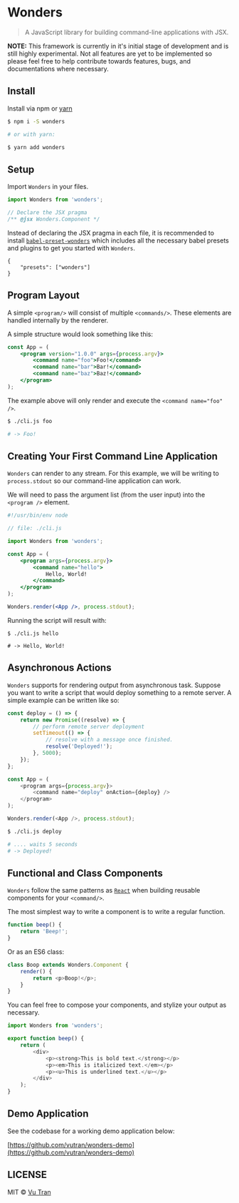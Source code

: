 # Wonders

> A JavaScript library for building command-line applications with JSX.

**NOTE:** This framework is currently in it's initial stage of development and is still highly experimental. Not all features are yet to be implemented so please feel free to help contribute towards features, bugs, and documentations where necessary.

## Install

Install via npm or [yarn](https://yarnpkg.com)

```bash
$ npm i -S wonders

# or with yarn:

$ yarn add wonders
```

## Setup

Import `Wonders` in your files.

```js
import Wonders from 'wonders';

// Declare the JSX pragma
/** @jsx Wonders.Component */
```

Instead of declaring the JSX pragma in each file, it is recommended to install [`babel-preset-wonders`](https://www.npmjs.com/package/babel-preset-wonders) which includes all the necessary babel presets and plugins to get you started with `Wonders`.

```
{
    "presets": ["wonders"]
}
```

## Program Layout

A simple `<program/>` will consist of multiple `<commands/>`. These elements are handled internally by the renderer.

A simple structure would look something like this:

```jsx
const App = (
    <program version="1.0.0" args={process.argv}>
        <command name="foo">Foo!</command>
        <command name="bar">Bar!</command>
        <command name="baz">Baz!</command>
    </program>
);
```

The example above will only render and execute the `<command name="foo" />`.

```bash
$ ./cli.js foo

# -> Foo!
```

## Creating Your First Command Line Application

`Wonders` can render to any stream. For this example, we will be writing to `process.stdout` so our command-line application can work.

We will need to pass the argument list (from the user input) into the `<program />` element.

```jsx
#!/usr/bin/env node

// file: ./cli.js

import Wonders from 'wonders';

const App = (
    <program args={process.argv}>
        <command name="hello">
            Hello, World!
        </command>
    </program>
);

Wonders.render(<App />, process.stdout);
```

Running the script will result with:

```
$ ./cli.js hello

# -> Hello, World!
```

## Asynchronous Actions

`Wonders` supports for rendering output from asynchronous task. Suppose you want to write a script that would deploy something to a remote server. A simple example can be written like so:

```js
const deploy = () => {
    return new Promise((resolve) => {
        // perform remote server deployment
        setTimeout(() => {
            // resolve with a message once finished.
            resolve('Deployed!');
        }, 5000);
    });
};

const App = (
    <program args={process.argv}>
        <command name="deploy" onAction={deploy} />
    </program>
);

Wonders.render(<App />, process.stdout);
```

```bash
$ ./cli.js deploy

# .... waits 5 seconds
# -> Deployed!
```

## Functional and Class Components

`Wonders` follow the same patterns as [`React`](https://github.com/facebook/react) when building reusable components for your `<command/>`.

The most simplest way to write a component is to write a regular function.

```js
function beep() {
    return 'Beep!';
}
```

Or as an ES6 class:

```js
class Boop extends Wonders.Component {
    render() {
        return <p>Boop!</p>;
    }
}
```

You can feel free to compose your components, and stylize your output as necessary.

```js
import Wonders from 'wonders';

export function beep() {
    return (
        <div>
            <p><strong>This is bold text.</strong></p>
            <p><em>This is italicized text.</em></p>
            <p><u>This is underlined text.</u></p>
        </div>
    );
}
```

## Demo Application

See the codebase for a working demo application below:

[https://github.com/vutran/wonders-demo](https://github.com/vutran/wonders-demo)

## LICENSE

MIT © [Vu Tran](https://github.com/vutran/)
